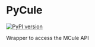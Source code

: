 PyCule
==============================
[//]: # (Badges)
[![PyPI version](https://badge.fury.io/py/PyCule.svg)](https://badge.fury.io/py/PyCule)

Wrapper to access the MCule API

